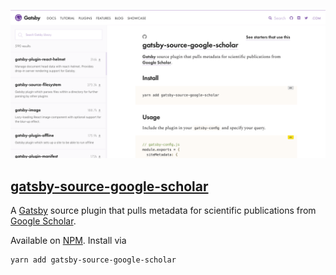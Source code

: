 [![gatsby-source-google-scholar](gatsby-source-google-scholar.png)](https://www.gatsbyjs.org/packages/gatsby-source-google-scholar)

## [gatsby-source-google-scholar](https://www.gatsbyjs.org/packages/gatsby-source-google-scholar)

A [Gatsby](https://www.gatsbyjs.org) source plugin that pulls metadata for scientific publications from [Google Scholar](https://scholar.google.com).

Available on [NPM](https://www.npmjs.com/package/gatsby-source-google-scholar). Install via

```shell
yarn add gatsby-source-google-scholar
```
